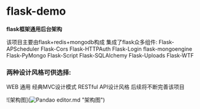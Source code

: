 # flask-demo
**flask框架通用后台架构**

该项目主要由flask+redis+mongodb构成
集成了flask众多组件:
Flask-APScheduler
Flask-Cors
Flask-HTTPAuth
Flask-Login
flask-mongoengine
Flask-PyMongo
Flask-Script
Flask-SQLAlchemy
Flask-Uploads
Flask-WTF

### 两种设计风格可供选择:
WEB 通用 经典MVC设计模式
RESTful API设计风格
后续将不断完善该项目

![架构图](![Pandao editor.md](https://pandao.github.io/editor.md/images/logos/editormd-logo-180x180.png "Pandao editor.md") "架构图")
